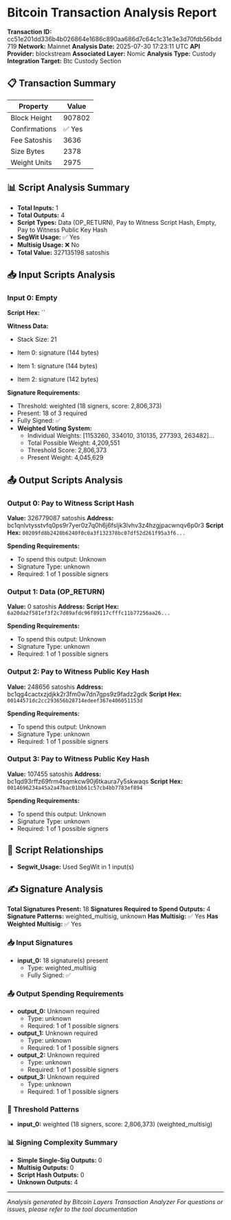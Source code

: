 # Bitcoin Transaction Analysis Report

**Transaction ID:** cc51e201dd336b4b026864e1686c890aa686d7c64c1c31e3e3d70fdb56bdd719
**Network:** Mainnet
**Analysis Date:** 2025-07-30 17:23:11 UTC
**API Provider:** blockstream
**Associated Layer:** Nomic
**Analysis Type:** Custody
**Integration Target:** Btc Custody Section

## 📋 Transaction Summary

| Property | Value |
|----------|-------|
| Block Height | 907802 |
| Confirmations | ✅ Yes |
| Fee Satoshis | 3636 |
| Size Bytes | 2378 |
| Weight Units | 2975 |


## 📊 Script Analysis Summary

- **Total Inputs:** 1
- **Total Outputs:** 4
- **Script Types:** Data (OP_RETURN), Pay to Witness Script Hash, Empty, Pay to Witness Public Key Hash
- **SegWit Usage:** ✅ Yes
- **Multisig Usage:** ❌ No
- **Total Value:** 327135198 satoshis

## 📥 Input Scripts Analysis

### Input 0: Empty

**Script Hex:** ``

**Witness Data:**
- Stack Size: 21

- Item 0: signature (144 bytes)
- Item 1: signature (144 bytes)
- Item 2: signature (142 bytes)

**Signature Requirements:**
- Threshold: weighted (18 signers, score: 2,806,373)
- Present: 18 of 3 required
- Fully Signed: ✅
- **Weighted Voting System:**
  - Individual Weights: [1153260, 334010, 310135, 277393, 263482]...
  - Total Possible Weight: 4,209,551
  - Threshold Score: 2,806,373
  - Present Weight: 4,045,629

## 📤 Output Scripts Analysis

### Output 0: Pay to Witness Script Hash

**Value:** 326779087 satoshis
**Address:** bc1qnlvtysstvfq0ps9r7yer0z7q0h6j6fsljk3lvhv3z4hzgjpacwnqv6p0r3
**Script Hex:** `00209fd8b2420b6240f0c0a3f132378bc07df52d261f95a3f6...`

**Spending Requirements:**
- To spend this output: Unknown
- Signature Type: unknown
- Required: 1 of 1 possible signers

### Output 1: Data (OP_RETURN)

**Value:** 0 satoshis
**Address:** 
**Script Hex:** `6a20da2f581ef3f2c7d89afdc96f89117cfffc11b77256aa26...`

**Spending Requirements:**
- To spend this output: Unknown
- Signature Type: unknown
- Required: 1 of 1 possible signers

### Output 2: Pay to Witness Public Key Hash

**Value:** 248656 satoshis
**Address:** bc1qg4cactxzjdjkk2r3fm0w7dn7gps9z9fadz2gdk
**Script Hex:** `00144571dc2cc293656b28714edeef367e406051153d`

**Spending Requirements:**
- To spend this output: Unknown
- Signature Type: unknown
- Required: 1 of 1 possible signers

### Output 3: Pay to Witness Public Key Hash

**Value:** 107455 satoshis
**Address:** bc1qd93rffz69frm4sqmkcw90j6tkaura7y5skwaqs
**Script Hex:** `0014696234a45a2a47bac01bb61c57cb4bb7783ef894`

**Spending Requirements:**
- To spend this output: Unknown
- Signature Type: unknown
- Required: 1 of 1 possible signers

## 🔗 Script Relationships

- **Segwit_Usage:** Used SegWit in 1 input(s)

## ✍️ Signature Analysis

**Total Signatures Present:** 18
**Signatures Required to Spend Outputs:** 4
**Signature Patterns:** weighted_multisig, unknown
**Has Multisig:** ✅ Yes
**Has Weighted Multisig:** ✅ Yes

### 📥 Input Signatures

- **input_0:** 18 signature(s) present
  - Type: weighted_multisig
  - Fully Signed: ✅

### 📤 Output Spending Requirements

- **output_0:** Unknown required
  - Type: unknown
  - Required: 1 of 1 possible signers
- **output_1:** Unknown required
  - Type: unknown
  - Required: 1 of 1 possible signers
- **output_2:** Unknown required
  - Type: unknown
  - Required: 1 of 1 possible signers
- **output_3:** Unknown required
  - Type: unknown
  - Required: 1 of 1 possible signers

### 🎯 Threshold Patterns

- **input_0:** weighted (18 signers, score: 2,806,373) (weighted_multisig)

### 📊 Signing Complexity Summary

- **Simple Single-Sig Outputs:** 0
- **Multisig Outputs:** 0
- **Script Hash Outputs:** 0
- **Unknown Outputs:** 4

---

*Analysis generated by Bitcoin Layers Transaction Analyzer*
*For questions or issues, please refer to the tool documentation*